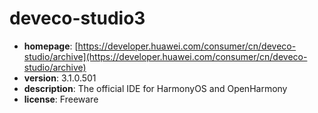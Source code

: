 # deveco-studio3

- **homepage**: [https://developer.huawei.com/consumer/cn/deveco-studio/archive](https://developer.huawei.com/consumer/cn/deveco-studio/archive)
- **version**: 3.1.0.501
- **description**: The official IDE for HarmonyOS and OpenHarmony
- **license**: Freeware

